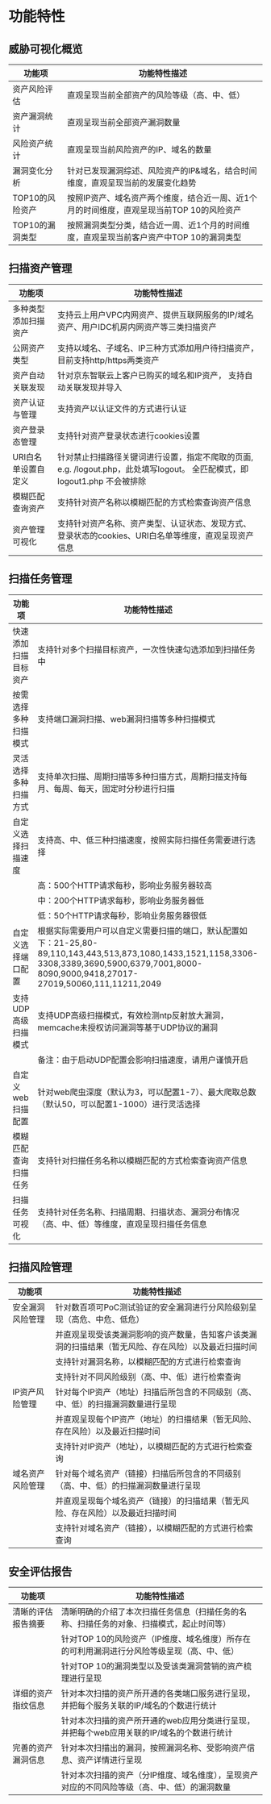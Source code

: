 ﻿# 功能特性

## 威胁可视化概览

| 功能项          | 功能特性描述                                                 |
| --------------- | ------------------------------------------------------------ |
| 资产风险评估    | 直观呈现当前全部资产的风险等级（高、中、低）                 |
| 资产漏洞统计    | 直观呈现当前全部资产漏洞数量                                 |
| 风险资产统计    | 直观呈现当前风险资产的IP、域名的数量                         |
| 漏洞变化分析    | 针对已发现漏洞综述、风险资产的IP&域名，结合时间维度，直观呈现当前的发展变化趋势 |
| TOP10的风险资产 | 按照IP资产、域名资产两个维度，结合近一周、近1个月的时间维度，直观呈现当前TOP 10的风险资产 |
| TOP10的漏洞类型 | 按照漏洞类型分类，结合近一周、近1个月的时间维度，直观呈现当前客户资产中TOP 10的漏洞类型 |

## 扫描资产管理

| 功能项               | 功能特性描述                                                 |
| -------------------- | ------------------------------------------------------------ |
| 多种类型添加扫描资产 | 支持云上用户VPC内网资产、提供互联网服务的IP/域名资产、用户IDC机房内网资产等三类扫描资产 |
| 公网资产类型         | 支持以域名、子域名、IP三种方式添加用户待扫描资产，目前支持http/https两类资产 |
| 资产自动关联发现     | 针对京东智联云上客户已购买的域名和IP资产， 支持自动关联发现并导入 |
| 资产认证与管理       | 支持资产以认证文件的方式进行认证                             |
| 资产登录态管理       | 支持针对资产登录状态进行cookies设置                          |
| URI白名单设置自定义  | 针对禁止扫描路径关键词进行设置，指定不爬取的页面, e.g. /logout.php，此处填写logout。 全匹配模式，即logout1.php 不会被排除 |
| 模糊匹配查询资产     | 支持针对资产名称以模糊匹配的方式检索查询资产信息             |
| 资产管理可视化       | 支持针对资产名称、资产类型、认证状态、发现方式、登录状态的cookies、URI白名单等维度，直观呈现资产信息 |

##  扫描任务管理	

| 功能项               | 功能特性描述                                                 |
| -------------------- | ------------------------------------------------------------ |
| 快速添加扫描目标资产 | 支持针对多个扫描目标资产，一次性快速勾选添加到扫描任务中     |
| 按需选择多种扫描模式 | 支持端口漏洞扫描、web漏洞扫描等多种扫描模式                  |
| 灵活选择多种扫描方式 | 支持单次扫描、周期扫描等多种扫描方式，周期扫描支持每月、每周、每天，固定时分秒进行扫描 |
| 自定义选择扫描速度   | 支持高、中、低三种扫描速度，按照实际扫描任务需要进行选择     |
|                      | 高：500个HTTP请求每秒，影响业务服务器较高                    |
|                      | 中：200个HTTP请求每秒，影响业务服务器低                      |
|                      | 低：50个HTTP请求每秒，影响业务服务器很低                     |
| 自定义选择端口配置   | 根据实际需要用户可以自定义需要扫描的端口，默认配置如下：21-25,80-89,110,143,443,513,873,1080,1433,1521,1158,3306-3308,3389,3690,5900,6379,7001,8000-8090,9000,9418,27017-27019,50060,111,11211,2049 |
| 支持UDP高级扫描模式  | 支持UDP高级扫描模式，有效检测ntp反射放大漏洞，memcache未授权访问漏洞等基于UDP协议的漏洞 |
|                      | 备注：由于启动UDP配置会影响扫描速度，请用户谨慎开启          |
| 自定义web扫描配置    | 针对web爬虫深度（默认为3，可以配置1-7）、最大爬取总数（默认50，可以配置1-1000）进行灵活选择 |
| 模糊匹配查询扫描任务 | 支持针对扫描任务名称以模糊匹配的方式检索查询资产信息         |
| 扫描任务可视化       | 支持针对任务名称、扫描周期、扫描状态、漏洞分布情况（高、中、低）等维度，直观呈现扫描任务信息 |

##  扫描风险管理

| 功能项           | 功能特性描述                                                 |
| ---------------- | ------------------------------------------------------------ |
| 安全漏洞风险管理 | 针对数百项可PoC测试验证的安全漏洞进行分风险级别呈现（高危、中危、低危） |
|                  | 并直观呈现受该类漏洞影响的资产数量，告知客户该类漏洞的扫描结果（暂无风险、存在风险）以及最近扫描时间 |
|                  | 支持针对漏洞名称，以模糊匹配的方式进行检索查询               |
|                  | 支持针对不同风险级别（高、中、低）进行检索查询               |
| IP资产风险管理   | 针对每个IP资产（地址）扫描后所包含的不同级别（高、中、低）的扫描漏洞数量进行呈现 |
|                  | 并直观呈现每个IP资产（地址）的扫描结果（暂无风险、存在风险）以及最近扫描时间 |
|                  | 支持针对IP资产（地址），以模糊匹配的方式进行检索查询         |
| 域名资产风险管理 | 针对每个域名资产（链接）扫描后所包含的不同级别（高、中、低）的扫描漏洞数量进行呈现 |
|                  | 并直观呈现每个域名资产（链接）的扫描结果（暂无风险、存在风险）以及最近扫描时间 |
|                  | 支持针对域名资产（链接），以模糊匹配的方式进行检索查询       |

##  安全评估报告

| 功能项             | 功能特性描述                                                 |
| ------------------ | ------------------------------------------------------------ |
| 清晰的评估报告摘要 | 清晰明确的介绍了本次扫描任务信息（扫描任务的名称、扫描任务的对象、扫描模式，起止时间等） |
|                    | 针对TOP 10的风险资产（IP维度、域名维度）所存在的可利用漏洞进行分风险等级呈现（高、中、低） |
|                    | 针对TOP 10的漏洞类型以及受该类漏洞营销的资产梳理进行呈现     |
| 详细的资产指纹信息 | 针对本次扫描的资产所开通的各类端口服务进行呈现，并把每个服务关联的IP/域名的个数进行统计 |
|                    | 针对本次扫描的资产所开通的web应用分类进行呈现，并把每个web应用关联的IP/域名的个数进行统计 |
| 完善的资产漏洞信息 | 针对本次扫描出的漏洞，按照漏洞名称、受影响资产信息、资产详情进行呈现 |
|                    | 针对本次扫描的资产（分IP维度、域名维度），呈现资产对应的不同风险等级（高、中、低）的漏洞数量 |
